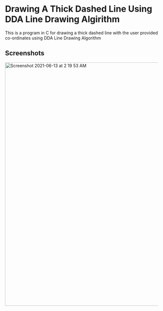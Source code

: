 # Drawing A Thick Dashed Line Using DDA Line Drawing Algirithm
 This is a program in C for drawing a thick dashed line with the user provided co-ordinates using DDA Line Drawing Algorithm
 
## Screenshots
<img width="800" alt="Screenshot 2021-06-13 at 2 19 53 AM" src="https://user-images.githubusercontent.com/61555936/121788830-42e6a980-cbee-11eb-9477-443a8460a954.png">

